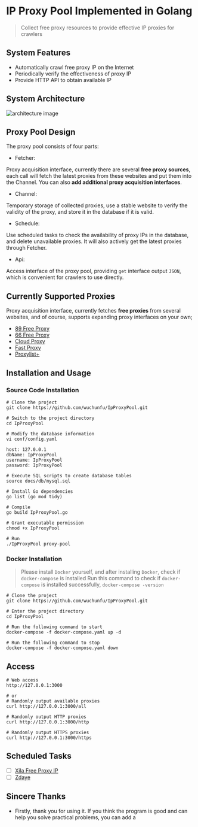 # IP Proxy Pool Implemented in Golang

> Collect free proxy resources to provide effective IP proxies for crawlers

## System Features

- Automatically crawl free proxy IP on the Internet
- Periodically verify the effectiveness of proxy IP
- Provide HTTP API to obtain available IP

## System Architecture

![architecture image](./docs/images/architecture.png)

## Proxy Pool Design

The proxy pool consists of four parts:
- Fetcher:

Proxy acquisition interface, currently there are several **free proxy sources**, each call will fetch the latest proxies from these websites and put them into the Channel. You can also **add additional proxy acquisition interfaces**.

- Channel:

Temporary storage of collected proxies, use a stable website to verify the validity of the proxy, and store it in the database if it is valid.

- Schedule:

Use scheduled tasks to check the availability of proxy IPs in the database, and delete unavailable proxies. It will also actively get the latest proxies through Fetcher.

- Api:

Access interface of the proxy pool, providing `get` interface output `JSON`, which is convenient for crawlers to use directly.

## Currently Supported Proxies

Proxy acquisition interface, currently fetches **free proxies** from several websites, and of course, supports expanding proxy interfaces on your own;

- [89 Free Proxy](https://www.89ip.cn)
- [66 Free Proxy](http://www.66ip.cn)
- [Cloud Proxy](http://www.ip3366.net)
- [Fast Proxy](http://www.kuaidaili.com)
- [Proxylist+](https://list.proxylistplus.com)

## Installation and Usage

### Source Code Installation

```shell
# Clone the project
git clone https://github.com/wuchunfu/IpProxyPool.git

# Switch to the project directory
cd IpProxyPool

# Modify the database information
vi conf/config.yaml

host: 127.0.0.1
dbName: IpProxyPool
username: IpProxyPool
password: IpProxyPool

# Execute SQL scripts to create database tables
source docs/db/mysql.sql

# Install Go dependencies
go list (go mod tidy)

# Compile
go build IpProxyPool.go

# Grant executable permission
chmod +x IpProxyPool

# Run
./IpProxyPool proxy-pool
```

### Docker Installation

> Please install `Docker` yourself, and after installing `Docker`, check if `docker-compose` is installed
> Run this command to check if `docker-compose` is installed successfully, `docker-compose -version`

```shell
# Clone the project
git clone https://github.com/wuchunfu/IpProxyPool.git

# Enter the project directory
cd IpProxyPool

# Run the following command to start
docker-compose -f docker-compose.yaml up -d

# Run the following command to stop
docker-compose -f docker-compose.yaml down
```

## Access

```shell
# Web access
http://127.0.0.1:3000

# or
# Randomly output available proxies
curl http://127.0.0.1:3000/all

# Randomly output HTTP proxies
curl http://127.0.0.1:3000/http

# Randomly output HTTPS proxies
curl http://127.0.0.1:3000/https
```

## Scheduled Tasks

- [ ] [Xila Free Proxy IP](http://www.xiladaili.com)
- [ ] [Zdaye](https://www.zdaye.com)

## Sincere Thanks

- Firstly, thank you for using it. If you think the program is good and can help you solve practical problems, you can add a
